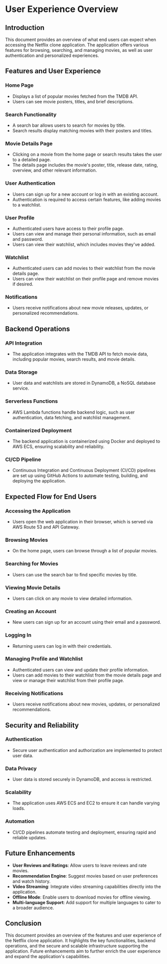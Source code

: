# User Experience Overview

## Introduction
This document provides an overview of what end users can expect when accessing the Netflix clone application. The application offers various features for browsing, searching, and managing movies, as well as user authentication and personalized experiences.

## Features and User Experience

### Home Page
- Displays a list of popular movies fetched from the TMDB API.
- Users can see movie posters, titles, and brief descriptions.

### Search Functionality
- A search bar allows users to search for movies by title.
- Search results display matching movies with their posters and titles.

### Movie Details Page
- Clicking on a movie from the home page or search results takes the user to a detailed page.
- The details page includes the movie's poster, title, release date, rating, overview, and other relevant information.

### User Authentication
- Users can sign up for a new account or log in with an existing account.
- Authentication is required to access certain features, like adding movies to a watchlist.

### User Profile
- Authenticated users have access to their profile page.
- Users can view and manage their personal information, such as email and password.
- Users can view their watchlist, which includes movies they've added.

### Watchlist
- Authenticated users can add movies to their watchlist from the movie details page.
- Users can view their watchlist on their profile page and remove movies if desired.

### Notifications
- Users receive notifications about new movie releases, updates, or personalized recommendations.

## Backend Operations

### API Integration
- The application integrates with the TMDB API to fetch movie data, including popular movies, search results, and movie details.

### Data Storage
- User data and watchlists are stored in DynamoDB, a NoSQL database service.

### Serverless Functions
- AWS Lambda functions handle backend logic, such as user authentication, data fetching, and watchlist management.

### Containerized Deployment
- The backend application is containerized using Docker and deployed to AWS ECS, ensuring scalability and reliability.

### CI/CD Pipeline
- Continuous Integration and Continuous Deployment (CI/CD) pipelines are set up using GitHub Actions to automate testing, building, and deploying the application.

## Expected Flow for End Users

### Accessing the Application
- Users open the web application in their browser, which is served via AWS Route 53 and API Gateway.

### Browsing Movies
- On the home page, users can browse through a list of popular movies.

### Searching for Movies
- Users can use the search bar to find specific movies by title.

### Viewing Movie Details
- Users can click on any movie to view detailed information.

### Creating an Account
- New users can sign up for an account using their email and a password.

### Logging In
- Returning users can log in with their credentials.

### Managing Profile and Watchlist
- Authenticated users can view and update their profile information.
- Users can add movies to their watchlist from the movie details page and view or manage their watchlist from their profile page.

### Receiving Notifications
- Users receive notifications about new movies, updates, or personalized recommendations.

## Security and Reliability

### Authentication
- Secure user authentication and authorization are implemented to protect user data.

### Data Privacy
- User data is stored securely in DynamoDB, and access is restricted.

### Scalability
- The application uses AWS ECS and EC2 to ensure it can handle varying loads.

### Automation
- CI/CD pipelines automate testing and deployment, ensuring rapid and reliable updates.

## Future Enhancements

- **User Reviews and Ratings**: Allow users to leave reviews and rate movies.
- **Recommendation Engine**: Suggest movies based on user preferences and watch history.
- **Video Streaming**: Integrate video streaming capabilities directly into the application.
- **Offline Mode**: Enable users to download movies for offline viewing.
- **Multi-language Support**: Add support for multiple languages to cater to a broader audience.

## Conclusion
This document provides an overview of the features and user experience of the Netflix clone application. It highlights the key functionalities, backend operations, and the secure and scalable infrastructure supporting the application. Future enhancements aim to further enrich the user experience and expand the application's capabilities.